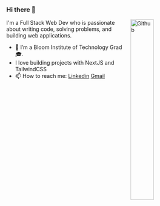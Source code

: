 ### Hi there 👋

<img width="35%" align="right" alt="Github" src="https://user-images.githubusercontent.com/48678280/88862734-4903af80-d201-11ea-968b-9c939d88a37c.gif" />

I'm a Full Stack Web Dev who is passionate about writing code, solving problems, and building web applications.

- 🔭 I’m a Bloom Institute of Technology Grad 🎓.
- I love building projects with NextJS and TailwindCSS
- 📫 How to reach me: [Linkedin](https://www.linkedin.com/in/jared-brown1/) [Gmail](jared.fe.brown@gmail.com)
